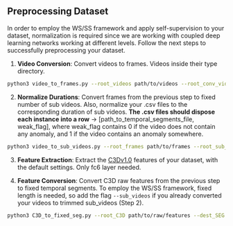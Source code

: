 ## Preprocessing Dataset
In order to employ the WS/SS framework and apply self-supervision to your dataset, normalization is required since we are working with coupled deep learning networks working at different levels. Follow the next steps to successfully preprocessing your dataset.


1. **Video Conversion**: Convert videos to frames. Videos inside their type directory.
```bash
python3 video_to_frames.py --root_videos path/to/videos --root_conv_videos destination/path/conv/videos --root_frames destination/path/frames
```

2. **Normalize Durations**: Convert frames from the previous step to fixed number of sub videos. Also, normalize your .csv files to the corresponding duration of sub videos. **The .csv files should dispose each instance into a row** -> \[path_to_temporal_segments_file, weak_flag\], where weak_flag contains 0 if the video does not contain any anomaly, and 1 if the video contains an anomaly somewhere.
```bash
python3 video_to_sub_videos.py --root_frames path/to/frames --root_sub_videos destination/path/sub/videos --erase_frames  # Change settings if needed
```

3. **Feature Extraction**: Extract the [C3Dv1.0](https://github.com/facebookarchive/C3D) features of your dataset, with the default settings. Only fc6 layer needed.

4. **Feature Conversion**: Convert C3D raw features from the previous step to fixed temporal segments. To employ the WS/SS framework, fixed length is needed, so add the flag ```--sub_videos``` if you already converted your videos to trimmed sub_videos (Step 2).
```bash
python3 C3D_to_fixed_seg.py --root_C3D path/to/raw/features --dest_SEG destination/path/segments --sub_videos
```
